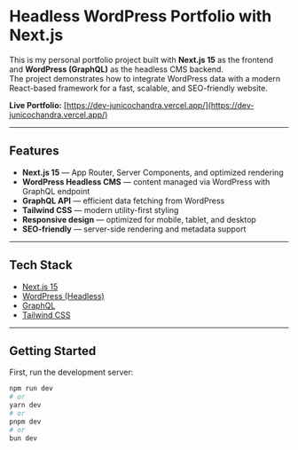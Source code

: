 # Headless WordPress Portfolio with Next.js

This is my personal portfolio project built with **Next.js 15** as the frontend and **WordPress (GraphQL)** as the headless CMS backend.  
The project demonstrates how to integrate WordPress data with a modern React-based framework for a fast, scalable, and SEO-friendly website.

**Live Portfolio:** [https://dev-junicochandra.vercel.app/](https://dev-junicochandra.vercel.app/)

---

## Features

- **Next.js 15** — App Router, Server Components, and optimized rendering
- **WordPress Headless CMS** — content managed via WordPress with GraphQL endpoint
- **GraphQL API** — efficient data fetching from WordPress
- **Tailwind CSS** — modern utility-first styling
- **Responsive design** — optimized for mobile, tablet, and desktop
- **SEO-friendly** — server-side rendering and metadata support

---

## Tech Stack

- [Next.js 15](https://nextjs.org/)
- [WordPress (Headless)](https://wordpress.org/)
- [GraphQL](https://graphql.org/)
- [Tailwind CSS](https://tailwindcss.com/)

---

## Getting Started

First, run the development server:

```bash
npm run dev
# or
yarn dev
# or
pnpm dev
# or
bun dev
```

